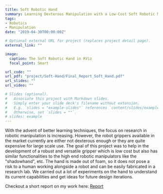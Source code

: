 ```yaml
---
title: Soft Robotic Hand
summary: Learning Dexterous Manipulation with a Low-Cost Soft Robotic Manipulator
tags:
- Robotics
- Manipulation
date: "2019-04-30T00:00:00Z"

# Optional external URL for project (replaces project detail page).
external_link: ""

image:
  caption: The Soft Robotic Hand in RViz
  focal_point: Smart

url_code: ""
url_pdf: "project/Soft-Hand/Final_Report_Soft_Hand.pdf"
url_slides: ""
url_video: ""

# Slides (optional).
#   Associate this project with Markdown slides.
#   Simply enter your slide deck's filename without extension.
#   E.g. `slides = "example-slides"` references `content/slides/example-slides.md`.
#   Otherwise, set `slides = ""`.
# slides: example
---
```


With the advent of better learning techniques, the focus on research in robotic manipulation is increasing. However, the robot grippers available in the market currently are either not dexterous enough or they are quite expensive for large scale use. The goal of this project was to help in the development of a robust and versatile gripper which is low cost but also has similar functionalities to the high end robotic manipulators like the "shadowhand", etc. The hand is made out of foam, so it does not pose a risk to a human working alongside a robot and can be easily fabricated in a research lab. We carried out a lot of experiments on the hand to understand its current capabilities and get ideas for future design iterations.

Checkout a short report on my work here: [Report](project/Soft-Hand/Final_Report_Soft_Hand.pdf)